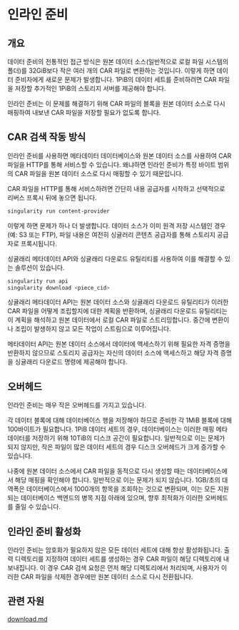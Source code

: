 # 인라인 준비

## 개요

데이터 준비의 전통적인 접근 방식은 원본 데이터 소스(일반적으로 로컬 파일 시스템의 폴더)를 32GiB보다 작은 여러 개의 CAR 파일로 변환하는 것입니다. 이렇게 하면 데이터 준비자에게 새로운 문제가 발생합니다. 1PiB의 데이터 세트를 준비하려면 CAR 파일을 저장할 추가적인 1PiB의 스토리지 서버를 제공해야 합니다.

인라인 준비는 이 문제를 해결하기 위해 CAR 파일의 블록을 원본 데이터 소스로 다시 매핑하여 내보낸 CAR 파일을 저장할 필요가 없도록 합니다.

## CAR 검색 작동 방식

인라인 준비를 사용하면 메타데이터 데이터베이스와 원본 데이터 소스를 사용하여 CAR 파일을 HTTP를 통해 서비스할 수 있습니다. 왜냐하면 인라인 준비가 특정 바이트 범위의 CAR 파일을 원본 데이터 소스로 다시 매핑할 수 있기 때문입니다.&#x20;

CAR 파일을 HTTP를 통해 서비스하려면 간단히 내용 공급자를 시작하고 선택적으로 리버스 프록시 뒤에 놓으면 됩니다.

```sh
singularity run content-provider
```

이렇게 하면 문제가 하나 더 발생합니다. 데이터 소스가 이미 원격 저장 시스템인 경우(예: S3 또는 FTP), 파일 내용은 여전히 싱귤러리 콘텐츠 공급자를 통해 스토리지 공급자로 프록시됩니다.

싱귤래리 메타데이터 API와 싱귤래리 다운로드 유틸리티를 사용하여 이를 해결할 수 있는 솔루션이 있습니다.

```bash
singularity run api
singularity download <piece_cid>
```

싱귤래리 메타데이터 API는 원본 데이터 소스와 싱귤래리 다운로드 유틸리티가 이러한 CAR 파일을 어떻게 조립할지에 대한 계획을 반환하며, 싱귤래리 다운로드 유틸리티는 이 계획을 해석하고 원본 데이터에서 로컬 CAR 파일로 스트리밍합니다. 중간에 변환이나 조립이 발생하지 않고 모든 작업이 스트림으로 이루어집니다.

메타데이터 API는 원본 데이터 소스에서 데이터에 액세스하기 위해 필요한 자격 증명을 반환하지 않으므로 스토리지 공급자는 자신의 데이터 소스에 액세스하고 해당 자격 증명을 싱귤래리 다운로드 명령에 제공해야 합니다.

## 오버헤드

인라인 준비는 매우 작은 오버헤드를 가지고 있습니다.

각 데이터 블록에 대해 데이터베이스 행을 저장해야 하므로 준비한 각 1MiB 블록에 대해 100바이트가 필요합니다. 1PiB 데이터 세트의 경우, 데이터베이스는 이러한 매핑 메타데이터를 저장하기 위해 10TiB의 디스크 공간이 필요합니다. 일반적으로 이는 문제가 되지 않지만, 작은 파일이 많은 데이터 세트의 경우 디스크 오버헤드가 크게 증가할 수 있습니다.

나중에 원본 데이터 소스에서 CAR 파일을 동적으로 다시 생성할 때는 데이터베이스에서 해당 매핑을 확인해야 합니다. 일반적으로 이는 문제가 되지 않습니다. 1GB/초의 대역폭은 데이터베이스에서 1000개의 항목을 조회하는 것으로 변환되며, 이는 모든 지원되는 데이터베이스 백엔드의 병목 지점 아래에 있으며, 향후 최적화가 이러한 오버헤드를 줄일 수 있습니다.

## 인라인 준비 활성화

인라인 준비는 암호화가 필요하지 않은 모든 데이터 세트에 대해 항상 활성화됩니다. 출력 디렉토리를 지정하여 데이터 세트를 생성하는 경우 CAR 파일이 해당 디렉토리에 내보내집니다. 이 경우 CAR 검색 요청은 먼저 해당 디렉토리에서 처리되며, 사용자가 이러한 CAR 파일을 삭제한 경우에만 원본 데이터 소스로 다시 전환됩니다.

## 관련 자원

[download.md](../cli-reference/download.md "mention")